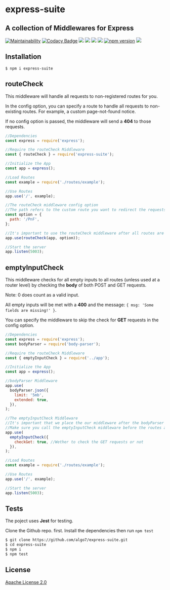 # express-suite

## A collection of Middlewares for Express

[![Maintainability](https://api.codeclimate.com/v1/badges/48a4f566a0ab37a4f5d4/maintainability)](https://codeclimate.com/github/algo7/express-suite/maintainability)
[![Codacy Badge](https://api.codacy.com/project/badge/Grade/230d4840e65c45e2bc7682ee4659a7c9)](https://www.codacy.com/manual/algo7/express-suite?utm_source=github.com&utm_medium=referral&utm_content=algo7/express-suite&utm_campaign=Badge_Grade)
[![](https://img.shields.io/github/license/algo7/express-suite)]()
[![](https://img.shields.io/github/issues/algo7/express-suite)]()
[![](https://img.shields.io/github/forks/algo7/express-suite)]()
[![](https://img.shields.io/github/stars/algo7/express-suite)]()
[![npm version](https://badge.fury.io/js/express-suite.svg)](https://badge.fury.io/js/express-suite)
[![](https://img.shields.io/npm/dt/express-suite)]()

## Installation

```
$ npm i express-suite
```

## routeCheck

This middleware will handle all requests to non-registered routes for you.

In the config option, you can specify a route to handle all requests to non-existing routes. For example, a custom page-not-found notice.

If no config option is passed, the middleware will send a **404** to those requests.

```javascript
//Dependencies
const express = require('express');

//Require the routeCheck Middleware
const { routeCheck } = require('express-suite');

//Initialize the App
const app = express();

//Load Routes
const example = require('./routes/example');

//Use Routes
app.use('/', example);

//The routeCheck middleware config option
//The path refers to the custom route you want to redirect the requests to
const option = {
  path: '/PnF',
};

//It's important to use the routeCheck middleware after all routes are loaded
app.use(routeCheck(app, option));

//Start the server
app.listen(5003);
```

## emptyInputCheck

This middleware checks for all empty inputs to all routes (unless used at a router level) by checking the **body** of both POST and GET requests.

Note: 0 does count as a valid input.

All empty inputs will be met with a **400** and the message: `{ msg: 'Some fields are missing!' }`.

You can specify the middleware to skip the check for **GET** requests in the config option.

```javascript
//Dependencies
const express = require('express');
const bodyParser = require('body-parser');

//Require the routeCheck Middleware
const { emptyInputCheck } = require('../app');

//Initialize the App
const app = express();

//bodyParser Middleware
app.use(
  bodyParser.json({
    limit: '5mb',
    extended: true,
  }),
);

//The emptyInputCheck Middleware
//It's important that we place the our middleware after the bodyParser middleware
//Make sure you call the emptyInputCheck middleware before the routes are loaded
app.use(
  emptyInputCheck({
    checkGet: true, //Wether to check the GET requests or not
  }),
);

//Load Routes
const example = require('./routes/example');

//Use Routes
app.use('/', example);

//Start the server
app.listen(5003);
```

## Tests

The poject uses **Jest** for testing.

Clone the Github repo. first. Install the dependencies then run `npm test`

```bash
$ git clone https://github.com/algo7/express-suite.git
$ cd express-suite
$ npm i
$ npm test
```

## License

[Apache License 2.0](https://github.com/algo7/express-suite/blob/master/LICENSE)
